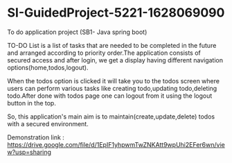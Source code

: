 # SI-GuidedProject-5221-1628069090

To do application project (SB1- Java spring boot)

TO-DO List is a list of tasks that are needed to be completed in the future and arranged according to priority order.The application consists of secured access and after login, we get a display having different navigation options(home,todos,logout).

When the todos option is clicked it will take you to the todos screen where users can perform various tasks like creating todo,updating todo,deleting todo.After done with todos page one can logout from it using the logout button in the top.

So, this application's main aim is to maintain(create,update,delete) todos with a secured environment.

Demonstration link  : https://drive.google.com/file/d/1EpIF1yhpwmTwZNKAtt9wpUhi2EFer6wn/view?usp=sharing
